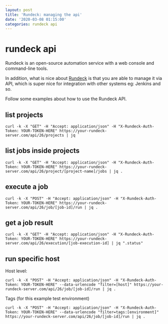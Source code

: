```yaml
---
layout: post
title: 'Rundeck: managing the api'
date: '2020-03-08 01:15:00'
categories: rundeck api
---
```


# rundeck api

Rundeck is an open-source automation service with a web console and command-line tools.

In addition, what is nice about [Rundeck](http://www.rundeck.org) is that you are able to manage it via API, which is super nice for integration with other systems eg: Jenkins and so.

Follow some examples about how to use the Rundeck API.

## list projects
```shell
curl -k -X "GET" -H "Accept: application/json" -H "X-Rundeck-Auth-Token: YOUR-TOKEN-HERE" https://your-rundeck-server.com/api/26/projects | jq `
```

## list jobs inside projects
```shell
curl -k -X "GET" -H "Accept: application/json" -H "X-Rundeck-Auth-Token: YOUR-TOKEN-HERE" https://your-rundeck-server.com/api/26/project/[project-name]/jobs | jq .
```

## execute a job
```shell
curl -k -X "POST" -H "Accept: application/json" -H "X-Rundeck-Auth-Token: YOUR-TOKEN-HERE" https://your-rundeck-server.com/api/26/job/[job-id]/run | jq .
```

## get a job result
```shell
curl -k -X "GET" -H "Accept: application/json" -H "X-Rundeck-Auth-Token: YOUR-TOKEN-HERE" https://your-rundeck-server.com/api/26/execution/[job-execution-id] | jq ".status"
```

## run specific host

Host level:

```shell
curl -k -X "POST" -H "Accept: application/json" -H "X-Rundeck-Auth-Token: YOUR-TOKEN-HERE" --data-urlencode "filter=[host]" https://your-rundeck-server.com/api/26/job/[job-id]/run | jq .
```

Tags (for this example test environment)

```shell
curl -k -X "POST" -H "Accept: application/json" -H "X-Rundeck-Auth-Token: YOUR-TOKEN-HERE" --data-urlencode "filter=tags:[environment]" https://your-rundeck-server.com/api/26/job/[job-id]/run | jq .
```